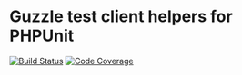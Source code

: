 # Guzzle test client helpers for PHPUnit

[![Build Status](https://github.com/misantron/phpunit-guzzle-test-client/workflows/build/badge.svg)](https://github.com/misantron/phpunit-guzzle-test-client/actions)
[![Code Coverage](https://codecov.io/gh/misantron/phpunit-guzzle-test-client/branch/main/graph/badge.svg)](https://codecov.io/gh/misantron/phpunit-guzzle-test-client)
